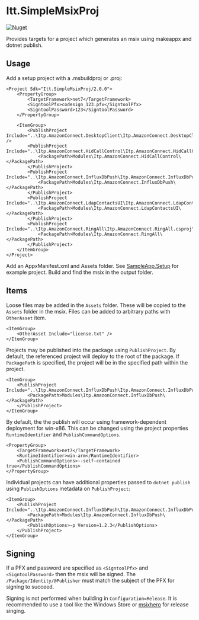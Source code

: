 # Itt.SimpleMsixProj

[![Nuget](https://img.shields.io/nuget/v/Itt.SimpleMsixProj)](https://www.nuget.org/packages/Itt.SimpleMsixProj)

Provides targets for a project which generates an msix using makeappx and dotnet publish.

## Usage

Add a setup project with a .msbuildproj or .proj:

    <Project Sdk="Itt.SimpleMsixProj/2.0.0">
        <PropertyGroup>
            <TargetFramework>net7</TargetFramework>
            <SigntoolPfx>codesign_123.pfx</SigntoolPfx>
            <SigntoolPassword>123</SigntoolPassword>
        </PropertyGroup>

        <ItemGroup>
            <PublishProject Include="..\Itp.AmazonConnect.DesktopClient\Itp.AmazonConnect.DesktopClient.csproj" />
            <PublishProject Include="..\Itp.AmazonConnect.HidCallControl\Itp.AmazonConnect.HidCallControl.csproj">
                <PackagePath>Modules\Itp.AmazonConnect.HidCallControl\</PackagePath>
            </PublishProject>
            <PublishProject Include="..\Itp.AmazonConnect.InfluxDbPush\Itp.AmazonConnect.InfluxDbPush.csproj">
                <PackagePath>Modules\Itp.AmazonConnect.InfluxDbPush\</PackagePath>
            </PublishProject>
            <PublishProject Include="..\Itp.AmazonConnect.LdapContactsUI\Itp.AmazonConnect.LdapContactsUI.csproj">
                <PackagePath>Modules\Itp.AmazonConnect.LdapContactsUI\</PackagePath>
            </PublishProject>
            <PublishProject Include="..\Itp.AmazonConnect.RingAll\Itp.AmazonConnect.RingAll.csproj">
                <PackagePath>Modules\Itp.AmazonConnect.RingAll\</PackagePath>
            </PublishProject>
        </ItemGroup>
    </Project>

Add an AppxManifest.xml and Assets folder. See [SampleApp.Setup](https://github.com/mgaffigan/Itt.SimpleMsixProj/tree/master/SampleApp.Setup) for example project. Build and find the msix in the output folder.

## Items

Loose files may be added in the `Assets` folder.  These will be copied to the `Assets` folder in the msix.
Files can be added to arbitrary paths with `OtherAsset` item.

    <ItemGroup>
        <OtherAsset Include="license.txt" />
    </ItemGroup>

Projects may be published into the package using `PublishProject`.  By default, the referenced project will
deploy to the root of the package.  If `PackagePath` is specified, the project will be in the specified path
within the project.

	<ItemGroup>
		<PublishProject Include="..\Itp.AmazonConnect.InfluxDbPush\Itp.AmazonConnect.InfluxDbPush.csproj">
			<PackagePath>Modules\Itp.AmazonConnect.InfluxDbPush\</PackagePath>
		</PublishProject>
	</ItemGroup>

By default, the the publish will occur using framework-dependent deployment for win-x86.  This can be changed
using the project properties `RuntimeIdentifier` and `PublishCommandOptions`.

    <PropertyGroup>
        <TargetFramework>net7</TargetFramework>
        <RuntimeIdentifier>win-arm</RuntimeIdentifier>
        <PublishCommandOptions>--self-contained true</PublishCommandOptions>
    </PropertyGroup>

Individual projects can have additional properties passed to `dotnet publish` using `PublishOptions` metadata 
on `PublishProject`: 

	<ItemGroup>
		<PublishProject Include="..\Itp.AmazonConnect.InfluxDbPush\Itp.AmazonConnect.InfluxDbPush.csproj">
			<PackagePath>Modules\Itp.AmazonConnect.InfluxDbPush\</PackagePath>
			<PublishOptions>-p Version=1.2.3</PublishOptions>
		</PublishProject>
	</ItemGroup>

## Signing

If a PFX and password are specified as `<SigntoolPfx>` and `<SigntoolPassword>` then the msix will be 
signed.  The `/Package/Identity/@Publisher` must match the subject of the PFX for signing to succeed.

Signing is not performed when building in `Configuration=Release`.  It is recommended to use a tool
like the Windows Store or [msixhero](https://msixhero.net/) for release singing.